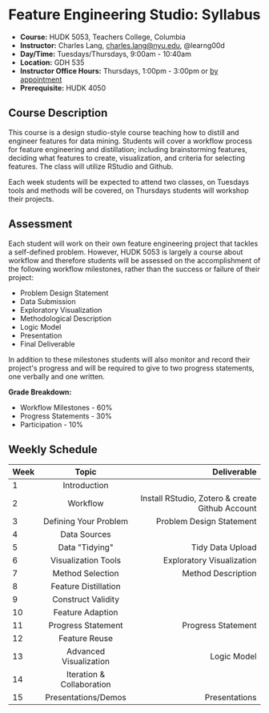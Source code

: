 # Feature Engineering Studio: Syllabus

* **Course:** HUDK 5053, Teachers College, Columbia
* **Instructor:** Charles Lang, [charles.lang@nyu.edu](mailto:charles.lang@nyu.edu), @learng00d
* **Day/Time:** Tuesdays/Thursdays, 9:00am - 10:40am  
* **Location:** GDH 535
* **Instructor Office Hours:** Thursdays, 1:00pm - 3:00pm or [by appointment](mailto:charles.lang@nyu.edu)
*  **Prerequisite:** HUDK 4050

## Course Description

This course is a design studio-style course teaching how to distill and engineer features for data mining. Students will cover a workflow process for feature engineering and distillation; including brainstorming features, deciding what features to create, visualization, and criteria for selecting features. The class will utilize RStudio and Github.  

Each week students will be expected to attend two classes, on Tuesdays tools and methods will be covered, on Thursdays students will workshop their projects.

## Assessment

Each student will work on their own feature engineering project that tackles a self-defined problem. However, HUDK 5053 is largely a course about workflow and therefore students will be assessed on the accomplishment of the following workflow milestones, rather than the success or failure of their project:

 * Problem Design Statement
 * Data Submission
 * Exploratory Visualization
 * Methodological Description
 * Logic Model
 * Presentation
 * Final Deliverable

In addition to these milestones students will also monitor and record their project's progress and will be required to give to two progress statements, one verbally and one written.

**Grade Breakdown:**

 * Workflow Milestones - 60%
 * Progress Statements - 30%
 * Participation -       10%


## Weekly Schedule

| Week        | Topic           | Deliverable  |
| ----------- |:-------------:| -----:|
| 1 | Introduction |  |
| 2 | Workflow | Install RStudio, Zotero & create Github Account   |
| 3 | Defining Your Problem | Problem Design Statement |
| 4 | Data Sources |  |
| 5 | Data "Tidying" | Tidy Data Upload  |
| 6 | Visualization Tools | Exploratory Visualization |
| 7 | Method Selection | Method Description |
| 8 | Feature Distillation |  |
| 9 | Construct Validity |  |
| 10 | Feature Adaption |  |
| 11 | Progress Statement | Progress Statement |
| 12 | Feature Reuse |  |
| 13 | Advanced Visualization   | Logic Model  |
| 14 | Iteration & Collaboration  |  |
| 15 | Presentations/Demos | Presentations |

